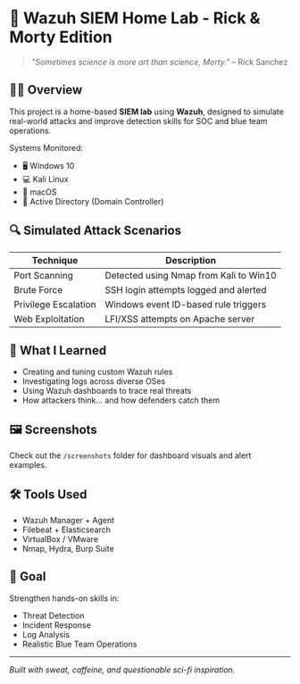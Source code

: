 
# 🧪 Wazuh SIEM Home Lab - Rick & Morty Edition

> *"Sometimes science is more art than science, Morty."* – Rick Sanchez

## 👨‍💻 Overview

This project is a home-based **SIEM lab** using **Wazuh**, designed to simulate real-world attacks and improve detection skills for SOC and blue team operations.

Systems Monitored:
- 🖥️ Windows 10
- 💻 Kali Linux
- 🍎 macOS
- 🏢 Active Directory (Domain Controller)

## 🔍 Simulated Attack Scenarios

| Technique           | Description                                |
|---------------------|--------------------------------------------|
| Port Scanning       | Detected using Nmap from Kali to Win10     |
| Brute Force         | SSH login attempts logged and alerted      |
| Privilege Escalation| Windows event ID-based rule triggers       |
| Web Exploitation    | LFI/XSS attempts on Apache server          |

## 🧠 What I Learned

- Creating and tuning custom Wazuh rules
- Investigating logs across diverse OSes
- Using Wazuh dashboards to trace real threats
- How attackers think... and how defenders catch them

## 🖼️ Screenshots

Check out the `/screenshots` folder for dashboard visuals and alert examples.

## 🛠️ Tools Used

- Wazuh Manager + Agent
- Filebeat + Elasticsearch
- VirtualBox / VMware
- Nmap, Hydra, Burp Suite

## 🎯 Goal

Strengthen hands-on skills in:
- Threat Detection
- Incident Response
- Log Analysis
- Realistic Blue Team Operations

---

*Built with sweat, caffeine, and questionable sci-fi inspiration.*
